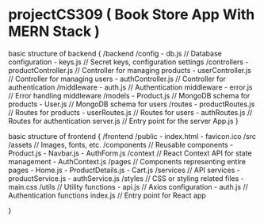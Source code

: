 # projectCS309 ( Book Store App With MERN Stack )

basic structure of backend {
  /backend
  /config
    - db.js        // Database configuration
    - keys.js      // Secret keys, configuration settings
  /controllers
    - productController.js  // Controller for managing products
    - userController.js     // Controller for managing users
    - authController.js     // Controller for authentication
  /middleware
    - auth.js      // Authentication middleware
    - error.js     // Error handling middleware
  /models
    - Product.js   // MongoDB schema for products
    - User.js      // MongoDB schema for users
  /routes
    - productRoutes.js      // Routes for products
    - userRoutes.js         // Routes for users
    - authRoutes.js         // Routes for authentication
  server.js               // Entry point for the server
  App.js
}

basic structure of frontend {
  /frontend
  /public
    - index.html
    - favicon.ico
  /src
    /assets        // Images, fonts, etc.
    /components    // Reusable components
      - Product.js
      - Navbar.js
      - AuthForm.js
    /context       // React Context API for state management
      - AuthContext.js
    /pages          // Components representing entire pages
      - Home.js
      - ProductDetails.js
      - Cart.js
    /services       // API services
      - productService.js
      - authService.js
    /styles         // CSS or styling related files
      - main.css
    /utils          // Utility functions
      - api.js      // Axios configuration
      - auth.js     // Authentication functions
    index.js        // Entry point for React app

}
